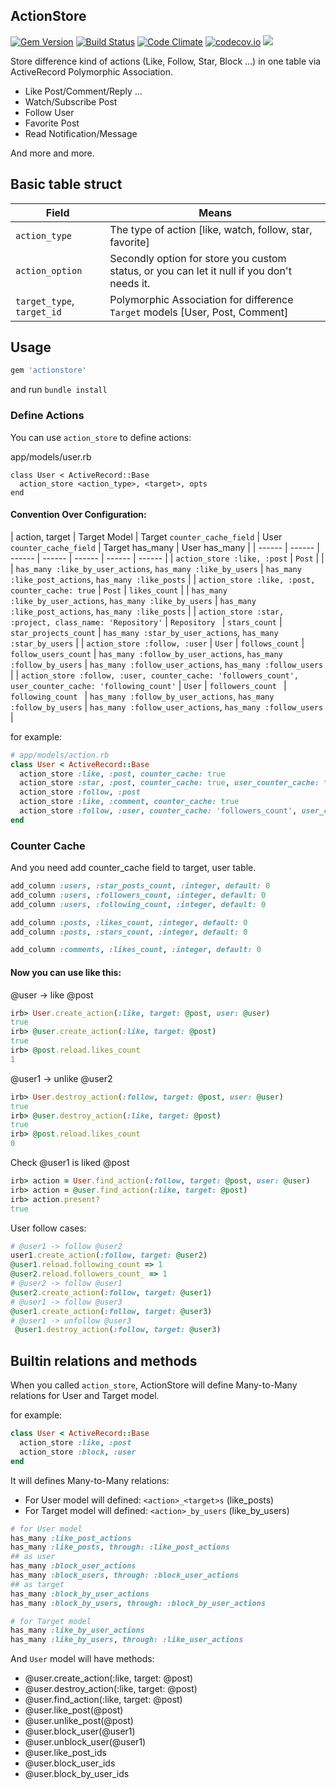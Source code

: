 ActionStore
-----------

[![Gem Version](https://badge.fury.io/rb/actionstore.svg)](https://badge.fury.io/rb/actionstore) [![Build Status](https://travis-ci.org/rails-engine/actionstore.svg)](https://travis-ci.org/rails-engine/actionstore) [![Code Climate](https://codeclimate.com/github/rails-engine/actionstore/badges/gpa.svg)](https://codeclimate.com/github/rails-engine/actionstore) [![codecov.io](https://codecov.io/github/rails-engine/actionstore/coverage.svg?branch=master)](https://codecov.io/github/rails-engine/actionstore?branch=master) [![](http://inch-ci.org/github/rails-engine/actionstore.svg?branch=master)](http://inch-ci.org/github/rails-engine/actionstore?branch=master)

Store difference kind of actions (Like, Follow, Star, Block ...) in one table via ActiveRecord Polymorphic Association.

- Like Post/Comment/Reply ...
- Watch/Subscribe Post
- Follow User
- Favorite Post
- Read Notification/Message

And more and more.

## Basic table struct

| Field | Means |
| ----- | ----- |
| `action_type` | The type of action [like, watch, follow, star, favorite] |
| `action_option` | Secondly option for store you custom status, or you can let it null if you don't needs it. |
| `target_type`, `target_id` | Polymorphic Association for difference `Target` models [User, Post, Comment] |

## Usage

```rb
gem 'actionstore'
```

and run `bundle install`

### Define Actions

You can use `action_store` to define actions:

app/models/user.rb

```
class User < ActiveRecord::Base
  action_store <action_type>, <target>, opts
end
```

#### Convention Over Configuration:

| action, target | Target Model | Target `counter_cache_field` | User `counter_cache_field` | Target has_many | User has_many |
| ------ | ------ | ------ | ------ | ------ | ------ | ------ |
| `action_store :like, :post` | `Post` | | | `has_many :like_by_user_actions`, `has_many :like_by_users` | `has_many :like_post_actions`, `has_many :like_posts` |
| `action_store :like, :post, counter_cache: true` | `Post` | `likes_count` |  | `has_many :like_by_user_actions`, `has_many :like_by_users` | `has_many :like_post_actions`, `has_many :like_posts` |
| `action_store :star, :project, class_name: 'Repository'` | `Repository ` | `stars_count` | `star_projects_count` | `has_many :star_by_user_actions`, `has_many :star_by_users` |
| `action_store :follow, :user` | `User` | `follows_count` | `follow_users_count` | `has_many :follow_by_user_actions`, `has_many :follow_by_users` | `has_many :follow_user_actions`, `has_many :follow_users` |
| `action_store :follow, :user, counter_cache: 'followers_count', user_counter_cache: 'following_count'` | `User` | `followers_count ` | `following_count ` | `has_many :follow_by_user_actions`, `has_many :follow_by_users` | `has_many :follow_user_actions`, `has_many :follow_users` |

for example:

```rb
# app/models/action.rb
class User < ActiveRecord::Base
  action_store :like, :post, counter_cache: true
  action_store :star, :post, counter_cache: true, user_counter_cache: true
  action_store :follow, :post
  action_store :like, :comment, counter_cache: true
  action_store :follow, :user, counter_cache: 'followers_count', user_counter_cache: 'following_count'
end
```

### Counter Cache

And you need add counter_cache field to target, user table.

```rb
add_column :users, :star_posts_count, :integer, default: 0
add_column :users, :followers_count, :integer, default: 0
add_column :users, :following_count, :integer, default: 0

add_column :posts, :likes_count, :integer, default: 0
add_column :posts, :stars_count, :integer, default: 0

add_column :comments, :likes_count, :integer, default: 0
```

#### Now you can use like this:

@user -> like @post

```rb
irb> User.create_action(:like, target: @post, user: @user)
true
irb> @user.create_action(:like, target: @post)
true
irb> @post.reload.likes_count
1
```

@user1 -> unlike @user2

```rb
irb> User.destroy_action(:follow, target: @post, user: @user)
true
irb> @user.destroy_action(:like, target: @post)
true
irb> @post.reload.likes_count
0
```

Check @user1 is liked @post

```rb
irb> action = User.find_action(:follow, target: @post, user: @user)
irb> action = @user.find_action(:like, target: @post)
irb> action.present?
true
```

User follow cases:

```rb
# @user1 -> follow @user2
user1.create_action(:follow, target: @user2)
@user1.reload.following_count => 1
@user2.reload.followers_count_ => 1
# @user2 -> follow @user1
@user2.create_action(:follow, target: @user1)
# @user1 -> follow @user3
@user1.create_action(:follow, target: @user3)
# @user1 -> unfollow @user3
 @user1.destroy_action(:follow, target: @user3)
```

## Builtin relations and methods

When you called `action_store`, ActionStore will define Many-to-Many relations for User and Target model.

for example:

```rb
class User < ActiveRecord::Base
  action_store :like, :post
  action_store :block, :user
end
```

It will defines Many-to-Many relations:

- For User model will defined: `<action>_<target>s` (like_posts)
- For Target model will defined: `<action>_by_users` (like_by_users)

```rb
# for User model
has_many :like_post_actions
has_many :like_posts, through: :like_post_actions
## as user
has_many :block_user_actions
has_many :block_users, through: :block_user_actions
## as target
has_many :block_by_user_actions
has_many :block_by_users, through: :block_by_user_actions

# for Target model
has_many :like_by_user_actions
has_many :like_by_users, through: :like_user_actions
```

And `User` model will have methods:

- @user.create_action(:like, target: @post)
- @user.destroy_action(:like, target: @post)
- @user.find_action(:like, target: @post)
- @user.like_post(@post)
- @user.unlike_post(@post)
- @user.block_user(@user1)
- @user.unblock_user(@user1)
- @user.like_post_ids
- @user.block_user_ids
- @user.block_by_user_ids
